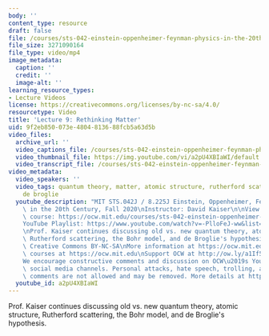 ```yaml
---
body: ''
content_type: resource
draft: false
file: /courses/sts-042-einstein-oppenheimer-feynman-physics-in-the-20th-century-fall-2020/ocw_8225_sts042_lecture09_2020oct05_360p_16_9.mp4
file_size: 3271090164
file_type: video/mp4
image_metadata:
  caption: ''
  credit: ''
  image-alt: ''
learning_resource_types:
- Lecture Videos
license: https://creativecommons.org/licenses/by-nc-sa/4.0/
resourcetype: Video
title: 'Lecture 9: Rethinking Matter'
uid: 9f2eb850-073e-4804-8136-88fcb5a63d5b
video_files:
  archive_url: ''
  video_captions_file: /courses/sts-042-einstein-oppenheimer-feynman-physics-in-the-20th-century-fall-2020/1iBhtXdOS4bzkdXz4ekjnyUVOcN-9AAac_transcript.webvtt
  video_thumbnail_file: https://img.youtube.com/vi/a2pU4XBIaWI/default.jpg
  video_transcript_file: /courses/sts-042-einstein-oppenheimer-feynman-physics-in-the-20th-century-fall-2020/1iBhtXdOS4bzkdXz4ekjnyUVOcN-9AAac_transcript.pdf
video_metadata:
  video_speakers: ''
  video_tags: quantum theory, matter, atomic structure, rutherford scattering, bohr,
    de broglie
  youtube_description: "MIT STS.042J / 8.225J Einstein, Oppenheimer, Feynman: Physics\
    \ in the 20th Century, Fall 2020\nInstructor: David Kaiser\n\nView the complete\
    \ course: https://ocw.mit.edu/courses/sts-042-einstein-oppenheimer-feynman-physics-in-the-20th-century-fall-2020\n\
    YouTube Playlist: https://www.youtube.com/watch?v=-PlloFeJ-ww&list=PLUl4u3cNGP63bAfjGas3TuA4ZCPUtN6Xf\n\
    \nProf. Kaiser continues discussing old vs. new quantum theory, atomic structure,\
    \ Rutherford scattering, the Bohr model, and de Broglie's hypothesis.\n\nLicense:\
    \ Creative Commons BY-NC-SA\nMore information at https://ocw.mit.edu/terms\nMore\
    \ courses at https://ocw.mit.edu\nSupport OCW at http://ow.ly/a1If50zVRlQ\n\n\
    We encourage constructive comments and discussion on OCW\u2019s YouTube and other\
    \ social media channels. Personal attacks, hate speech, trolling, and inappropriate\
    \ comments are not allowed and may be removed. More details at https://ocw.mit.edu/comments."
  youtube_id: a2pU4XBIaWI
---
```

Prof. Kaiser continues discussing old vs. new quantum theory, atomic structure, Rutherford scattering, the Bohr model, and de Broglie's hypothesis.